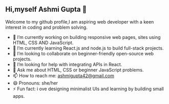## Hi,myself Ashmi Gupta 👋
Welcome to my github profile,I am aspiring web developer with a keen interest in coding and problem solving.
- 🔭 I’m currently working on building responsive web pages, sites using HTML, CSS AND JavaScript.
- 🌱 I’m currently learning React.js and node.js to build full-stack projects.
- 👯 I’m looking to collaborate on beginner-friendly open-source web projects.
- 🤔 I’m looking for help with integrating APIs in React.
- 💬 Ask me about HTML, CSS or beginner JavaScript problems.
- 📫 How to reach me: ashmigupta42@gmail.com
- 😄 Pronouns: she/her
- ⚡ Fun fact: i ove designing minimalist UIs  and learning by building small apps.


